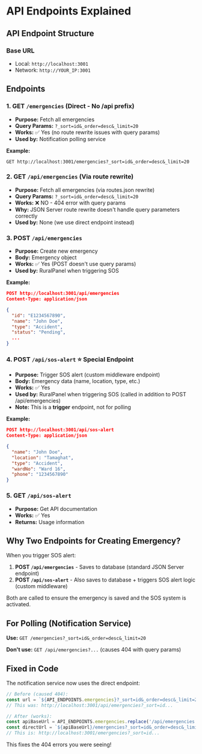 # API Endpoints Explained

## API Endpoint Structure

### Base URL
- Local: `http://localhost:3001`
- Network: `http://YOUR_IP:3001`

## Endpoints

### 1. **GET `/emergencies`** (Direct - No /api prefix)
- **Purpose:** Fetch all emergencies
- **Query Params:** `?_sort=id&_order=desc&_limit=20`
- **Works:** ✅ Yes (no route rewrite issues with query params)
- **Used by:** Notification polling service

**Example:**
```
GET http://localhost:3001/emergencies?_sort=id&_order=desc&_limit=20
```

### 2. **GET `/api/emergencies`** (Via route rewrite)
- **Purpose:** Fetch all emergencies (via routes.json rewrite)
- **Query Params:** `?_sort=id&_order=desc&_limit=20`
- **Works:** ❌ NO - 404 error with query params
- **Why:** JSON Server route rewrite doesn't handle query parameters correctly
- **Used by:** None (we use direct endpoint instead)

### 3. **POST `/api/emergencies`**
- **Purpose:** Create new emergency
- **Body:** Emergency object
- **Works:** ✅ Yes (POST doesn't use query params)
- **Used by:** RuralPanel when triggering SOS

**Example:**
```json
POST http://localhost:3001/api/emergencies
Content-Type: application/json

{
  "id": "E1234567890",
  "name": "John Doe",
  "type": "Accident",
  "status": "Pending",
  ...
}
```

### 4. **POST `/api/sos-alert`** ⭐ Special Endpoint
- **Purpose:** Trigger SOS alert (custom middleware endpoint)
- **Body:** Emergency data (name, location, type, etc.)
- **Works:** ✅ Yes
- **Used by:** RuralPanel when triggering SOS (called in addition to POST /api/emergencies)
- **Note:** This is a **trigger** endpoint, not for polling

**Example:**
```json
POST http://localhost:3001/api/sos-alert
Content-Type: application/json

{
  "name": "John Doe",
  "location": "Tamaghat",
  "type": "Accident",
  "wardNo": "Ward 16",
  "phone": "1234567890"
}
```

### 5. **GET `/api/sos-alert`**
- **Purpose:** Get API documentation
- **Works:** ✅ Yes
- **Returns:** Usage information

## Why Two Endpoints for Creating Emergency?

When you trigger SOS alert:

1. **POST `/api/emergencies`** - Saves to database (standard JSON Server endpoint)
2. **POST `/api/sos-alert`** - Also saves to database + triggers SOS alert logic (custom middleware)

Both are called to ensure the emergency is saved and the SOS system is activated.

## For Polling (Notification Service)

**Use:** `GET /emergencies?_sort=id&_order=desc&_limit=20`

**Don't use:** `GET /api/emergencies?...` (causes 404 with query params)

## Fixed in Code

The notification service now uses the direct endpoint:
```typescript
// Before (caused 404):
const url = `${API_ENDPOINTS.emergencies}?_sort=id&_order=desc&_limit=20`;
// This was: http://localhost:3001/api/emergencies?_sort=id...

// After (works):
const apiBaseUrl = API_ENDPOINTS.emergencies.replace('/api/emergencies', '');
const directUrl = `${apiBaseUrl}/emergencies?_sort=id&_order=desc&_limit=20`;
// This is: http://localhost:3001/emergencies?_sort=id...
```

This fixes the 404 errors you were seeing!


